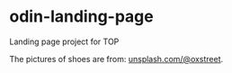 # odin-landing-page
Landing page project for TOP

The pictures of shoes are from: [unsplash.com/@oxstreet](https://unsplash.com/@oxstreet).